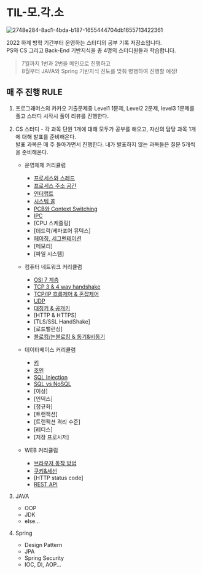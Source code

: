 # TIL-모.각.소
![2748e284-8ad1-4bda-b187-1655444704db1655713422361](https://user-images.githubusercontent.com/59333136/177041642-6db53d11-379f-47db-b1e7-830c14034d05.jpeg)

2022 하계 방학 기간부터 운영하는 스터디의 공부 기록 저장소입니다. <br>
PS와 CS 그리고 Back-End 기반지식을 총 4명의 스터디원들과 학습합니다.

>7월까지 1번과 2번을 메인으로 진행하고<br>
 8월부터 JAVA와 Spring 기반지식 진도를 맞춰 병행하여 진행할 예정!

## 매 주 진행 RULE

1. 프로그래머스의 카카오 기출문제중 Level1 1문제, Level2 2문제, level3 1문제를 풀고
스터디 시작시 풀이 리뷰를 진행한다.

2. CS 스터디 - 각 과목 단원 1개에 대해 모두가 공부를 해오고, 자신의 담당 과목 1개에 대해 발표를 준비해온다.
<br>발표 과목은 매 주 돌아가면서 진행한다. 내가 발표하지 않는 과목들은 질문 5개씩을 준비해온다.

    - 운영체제 커리큘럼
      - [프로세스와 스레드](운영체제/프로세스와%20스레드.md)
      - [프로세스 주소 공간](운영체제/프로세스%20주소%20공간.md)
      - [인터럽트](운영체제/프로세스와%20스레드.md)
      - [시스템 콜](운영체제/시스템%20콜.md)
      - [PCB와 Context Switching](운영체제/PCB와%20ContextSwitching.md)
      - [IPC](운영체제/IPC.md)
      - [CPU 스케줄링]
      - [데드락/세마포어 뮤텍스]
      - [페이징, 세그멘테이션](운영체제/페이징과%20세그멘테이션.md)
      - [메모리]
      - [파일 시스템]
    
    - 컴퓨터 네트워크 커리큘럼
      - [OSI 7 계층](네트워크/OSI%207%20계층.md)
      - [TCP 3 & 4 way handshake](네트워크/TCP%20handshake.md)
      - [TCP/IP 흐름제어 & 혼잡제어](네트워크/TCP%20IP%20흐름제어&혼잡제어.md)
      - [UDP](네트워크/UDP.md)
      - [대칭키 & 공개키](네트워크/대칭키&공개키.md)
      - [HTTP & HTTPS]
      - [TLS/SSL HandShake]
      - [로드밸런싱]
      - [블로킹/논블로킹 & 동기&비동기](네트워크/블로킹과%20동기.md)
    
    - 데이터베이스 커리큘럼
      - [키](데이터베이스/키.md)
      - [조인](데이터베이스/조인.md)
      - [SQL Injection](데이터베이스/SQL%20Injection.md)
      - [SQL vs NoSQL](데이터베이스/SQL%20vs%20NoSQL.md)
      - [이상]
      - [인덱스]
      - [정규화]
      - [트랜잭션]
      - [트랜잭션 격리 수준]
      - [레디스]
      - [저장 프로시저]
    
    - WEB 커리큘럼
      - [브라우저 동작 방법](웹/브라우저%20동작%20방법.md)
      - [쿠키&세선](웹/쿠키&세션.md)
      - [HTTP status code]
      - [REST API](웹/REST%20API.md)

1. JAVA
    - OOP
    - JDK
    - else...

2. Spring
    - Design Pattern
    - JPA
    - Spring Security
    - IOC, DI, AOP...
